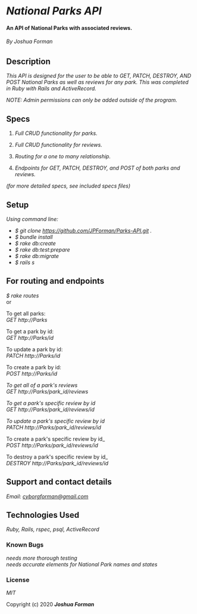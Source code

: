 # _National Parks API_

#### An API of National Parks with associated reviews.

###### By Joshua Forman

## Description

_This API is designed for the user to be able to GET, PATCH, DESTROY, AND POST National Parks as well as reviews for any park. This was completed in Ruby with Rails and ActiveRecord._  

_NOTE: Admin permissions can only be added outside of the program._


## Specs

1. _Full CRUD functionality for parks._

2. _Full CRUD functionality for reviews._

3. _Routing for a one to many relationship._

4. _Endpoints for GET, PATCH, DESTROY, and POST of both parks and reviews._

_(for more detailed specs, see included specs files)_

## Setup

_Using command line:_
* _$ git clone https://github.com/JPForman/Parks-API.git ._
* _$ bundle install_
* _$ rake db:create_
* _$ rake db:test:prepare_
* _$ rake db:migrate_
* _$ rails s_  

## For routing and endpoints

_$ rake routes_  
or  

To get all parks:  
_GET http://Parks_  

To get a park by id:  
_GET http://Parks/id_

To update a park by id:  
_PATCH http://Parks/id_

To create a park by id:  
_POST http://Parks/id_

_To get all of a park's reviews_  
_GET http://Parks/park_id/reviews_

_To get a park's specific review by id_  
_GET http://Parks/park_id/reviews/id_  

_To update a park's specific review by id_  
_PATCH http://Parks/park_id/reviews/id_  

To create a park's specific review by id_  
_POST http://Parks/park_id/reviews/id_  

To destroy a park's specific review by id_  
_DESTROY http://Parks/park_id/reviews/id_  


## Support and contact details

_Email: [cyborgforman@gmail.com](mailto:cyborgforman@gmail.com)_

## Technologies Used

_Ruby, Rails, rspec, psql, ActiveRecord_


### Known Bugs
_needs more thorough testing_  
_needs accurate elements for National Park names and states_  


### License

*MIT*

Copyright (c) 2020 **_Joshua Forman_**
